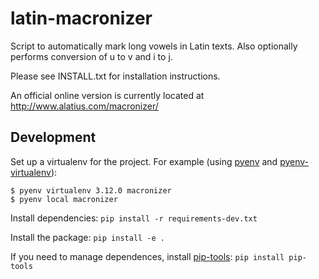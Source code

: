 # latin-macronizer

Script to automatically mark long vowels in Latin texts. Also optionally performs conversion of u to v and i to j.

Please see INSTALL.txt for installation instructions.

An official online version is currently located at http://www.alatius.com/macronizer/

## Development

Set up a virtualenv for the project. For example (using [pyenv] and [pyenv-virtualenv]):

```
$ pyenv virtualenv 3.12.0 macronizer
$ pyenv local macronizer
```

Install dependencies: `pip install -r requirements-dev.txt`

Install the package: `pip install -e .`

If you need to manage dependences, install [pip-tools]: `pip install pip-tools`

[pyenv]: https://github.com/pyenv/pyenv
[pyenv-virtualenv]: https://github.com/pyenv/pyenv-virtualenv
[pip-tools]: https://github.com/jazzband/pip-tools
